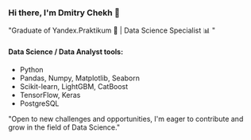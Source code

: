 ### Hi there, I'm Dmitry Chekh 👋
"Graduate of Yandex.Praktikum 🚀 | Data Science Specialist 📊  "

#### Data Science / Data Analyst tools:  
- Python
- Pandas, Numpy, Matplotlib, Seaborn
- Scikit-learn, LightGBM, CatBoost
- TensorFlow, Keras
- PostgreSQL

"Open to new challenges and opportunities, I'm eager to contribute and grow in the field of Data Science."




<!--
**chekhd/chekhd** is a ✨ _special_ ✨ repository because its `README.md` (this file) appears on your GitHub profile.

Here are some ideas to get you started:

- 🔭 I’m currently working on ...
- 🌱 I’m currently learning ...
- 👯 I’m looking to collaborate on ...
- 🤔 I’m looking for help with ...
- 💬 Ask me about ...
- 📫 How to reach me: ...
- 😄 Pronouns: ...
- ⚡ Fun fact: ...
-->
